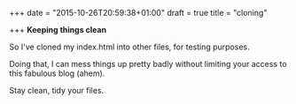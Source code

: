+++
date = "2015-10-26T20:59:38+01:00"
draft = true
title = "cloning"

+++
**Keeping things clean**

So I've cloned my index.html into other files, for testing purposes.

Doing that, I can mess things up pretty badly without limiting your access to this fabulous blog (ahem).

Stay clean, tidy your files.
